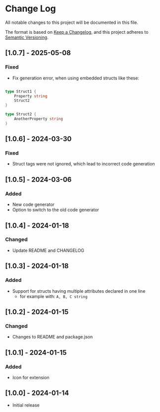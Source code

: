# Change Log

All notable changes to this project will be documented in this file.

The format is based on [Keep a Changelog](https://keepachangelog.com/en/1.0.0/),
and this project adheres to [Semantic Versioning](https://semver.org/spec/v2.0.0.html).

## [1.0.7] - 2025-05-08

### Fixed

- Fix generation error, when using embedded structs like these:

```go

type Struct1 {
	Property string
	Struct2
}

type Struct2 {
	AnotherProperty string
}

```

## [1.0.6] - 2024-03-30

### Fixed

- Struct tags were not ignored, which lead to incorrect code generation

## [1.0.5] - 2024-03-06

### Added

- New code generator
- Option to switch to the old code generator

## [1.0.4] - 2024-01-18

### Changed

- Update README and CHANGELOG

## [1.0.3] - 2024-01-18

### Added

- Support for structs having multiple attributes declared in one line
  - for example with: `A, B, C string`

## [1.0.2] - 2024-01-15

### Changed

- Changes to README and package.json

## [1.0.1] - 2024-01-15

### Added

- Icon for extension

## [1.0.0] - 2024-01-14

- Initial release